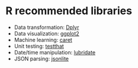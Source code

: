 # R recommended libraries
* Data transformation: [Dplyr](https://dplyr.tidyverse.org/)
* Data visualization: [ggplot2](http://ggplot2.tidyverse.org/)
* Machine learning: [caret](https://cran.r-project.org/web/packages/caret/vignettes/caret.html)
* Unit testing: [testthat](https://testthat.r-lib.org)
* Date/time manipulation: [lubridate](https://lubridate.tidyverse.org/)
* JSON parsing: [jsonlite](https://cran.r-project.org/web/packages/jsonlite/vignettes/json-aaquickstart.html)
